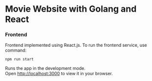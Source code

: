 # Movie Website with Golang and React

### Frontend

Frontend implemented using React.js. To run the frontend service, use command:

`npm run start`

Runs the app in the development mode.\
Open [http://localhost:3000](http://localhost:3000) to view it in your browser.